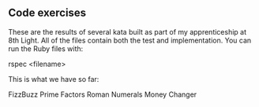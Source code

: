 Code exercises
---------------

These are the results of several kata built as part of my apprenticeship at 8th Light. All of the files contain both the test and implementation. You can run the Ruby files with:

rspec \<filename\>
	
This is what we have so far:

FizzBuzz
Prime Factors
Roman Numerals
Money Changer
